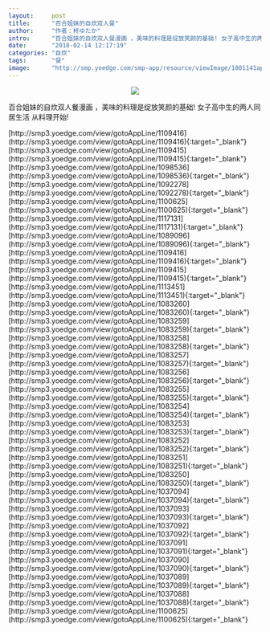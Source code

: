 ```yaml
---
layout:     post
title:      "百合姐妹的自炊双人餐"
author:     "作者：柊ゆたか"
intro:      "百合姐妹的自炊双人餐漫画 ，美味的料理是绽放笑颜的基础! 女子高中生的两人同居生活 从料理开始!"
date:       "2018-02-14 12:17:19"
categories: "自炊"
tags:       "餐"
image:      "http://smp.yoedge.com/smp-app/resource/viewImage/1001141appline.png"
---
```

<div style="text-align: center">
<p><img src="http://smp.yoedge.com/smp-app/resource/viewImage/1001141appline.png"/></p>
</div>
<p class="post-meta">
<span>百合姐妹的自炊双人餐漫画 ，美味的料理是绽放笑颜的基础! 女子高中生的两人同居生活 从料理开始!</span>
</p>
[http://smp3.yoedge.com/view/gotoAppLine/1109416](http://smp3.yoedge.com/view/gotoAppLine/1109416){:target="_blank"}
[http://smp3.yoedge.com/view/gotoAppLine/1109415](http://smp3.yoedge.com/view/gotoAppLine/1109415){:target="_blank"}
[http://smp3.yoedge.com/view/gotoAppLine/1098536](http://smp3.yoedge.com/view/gotoAppLine/1098536){:target="_blank"}
[http://smp3.yoedge.com/view/gotoAppLine/1092278](http://smp3.yoedge.com/view/gotoAppLine/1092278){:target="_blank"}
[http://smp3.yoedge.com/view/gotoAppLine/1100625](http://smp3.yoedge.com/view/gotoAppLine/1100625){:target="_blank"}
[http://smp3.yoedge.com/view/gotoAppLine/1117131](http://smp3.yoedge.com/view/gotoAppLine/1117131){:target="_blank"}
[http://smp3.yoedge.com/view/gotoAppLine/1089096](http://smp3.yoedge.com/view/gotoAppLine/1089096){:target="_blank"}
[http://smp3.yoedge.com/view/gotoAppLine/1109416](http://smp3.yoedge.com/view/gotoAppLine/1109416){:target="_blank"}
[http://smp3.yoedge.com/view/gotoAppLine/1109415](http://smp3.yoedge.com/view/gotoAppLine/1109415){:target="_blank"}
[http://smp3.yoedge.com/view/gotoAppLine/1113451](http://smp3.yoedge.com/view/gotoAppLine/1113451){:target="_blank"}
[http://smp3.yoedge.com/view/gotoAppLine/1083260](http://smp3.yoedge.com/view/gotoAppLine/1083260){:target="_blank"}
[http://smp3.yoedge.com/view/gotoAppLine/1083259](http://smp3.yoedge.com/view/gotoAppLine/1083259){:target="_blank"}
[http://smp3.yoedge.com/view/gotoAppLine/1083258](http://smp3.yoedge.com/view/gotoAppLine/1083258){:target="_blank"}
[http://smp3.yoedge.com/view/gotoAppLine/1083257](http://smp3.yoedge.com/view/gotoAppLine/1083257){:target="_blank"}
[http://smp3.yoedge.com/view/gotoAppLine/1083256](http://smp3.yoedge.com/view/gotoAppLine/1083256){:target="_blank"}
[http://smp3.yoedge.com/view/gotoAppLine/1083255](http://smp3.yoedge.com/view/gotoAppLine/1083255){:target="_blank"}
[http://smp3.yoedge.com/view/gotoAppLine/1083254](http://smp3.yoedge.com/view/gotoAppLine/1083254){:target="_blank"}
[http://smp3.yoedge.com/view/gotoAppLine/1083253](http://smp3.yoedge.com/view/gotoAppLine/1083253){:target="_blank"}
[http://smp3.yoedge.com/view/gotoAppLine/1083252](http://smp3.yoedge.com/view/gotoAppLine/1083252){:target="_blank"}
[http://smp3.yoedge.com/view/gotoAppLine/1083251](http://smp3.yoedge.com/view/gotoAppLine/1083251){:target="_blank"}
[http://smp3.yoedge.com/view/gotoAppLine/1083250](http://smp3.yoedge.com/view/gotoAppLine/1083250){:target="_blank"}
[http://smp3.yoedge.com/view/gotoAppLine/1037094](http://smp3.yoedge.com/view/gotoAppLine/1037094){:target="_blank"}
[http://smp3.yoedge.com/view/gotoAppLine/1037093](http://smp3.yoedge.com/view/gotoAppLine/1037093){:target="_blank"}
[http://smp3.yoedge.com/view/gotoAppLine/1037092](http://smp3.yoedge.com/view/gotoAppLine/1037092){:target="_blank"}
[http://smp3.yoedge.com/view/gotoAppLine/1037091](http://smp3.yoedge.com/view/gotoAppLine/1037091){:target="_blank"}
[http://smp3.yoedge.com/view/gotoAppLine/1037090](http://smp3.yoedge.com/view/gotoAppLine/1037090){:target="_blank"}
[http://smp3.yoedge.com/view/gotoAppLine/1037089](http://smp3.yoedge.com/view/gotoAppLine/1037089){:target="_blank"}
[http://smp3.yoedge.com/view/gotoAppLine/1037088](http://smp3.yoedge.com/view/gotoAppLine/1037088){:target="_blank"}
[http://smp3.yoedge.com/view/gotoAppLine/1100625](http://smp3.yoedge.com/view/gotoAppLine/1100625){:target="_blank"}



